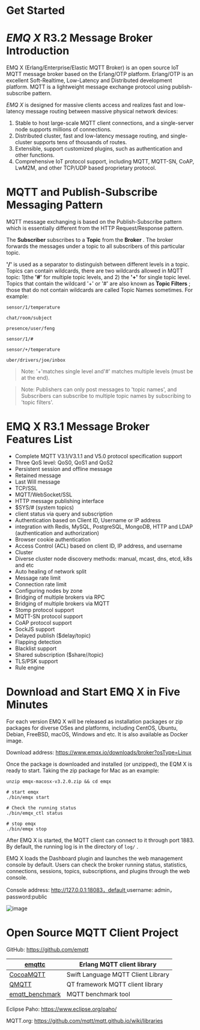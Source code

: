 #  Get Started 

#  *EMQ X* R3.2 Message Broker Introduction 

EMQ X (Erlang/Enterprise/Elastic MQTT Broker) is an open source IoT MQTT message broker based on the Erlang/OTP platform. Erlang/OTP is an excellent Soft-Realtime, Low-Latency and Distributed development platform. MQTT is a lightweight message exchange protocol using publish-subscribe pattern. 

*EMQ X* is designed for massive clients access and realizes fast and low-latency message routing between massive physical network devices: 

  1. Stable to host large-scale MQTT client connections, and a single-server node supports millions of connections. 
  2. Distributed cluster, fast and low-latency message routing, and single-cluster supports tens of thousands of routes. 
  3. Extensible, support customized plugins, such as authentication and other functions. 
  4. Comprehensive IoT protocol support, including MQTT, MQTT-SN, CoAP, LwM2M, and other TCP/UDP based proprietary protocol. 



#  MQTT and Publish-Subscribe Messaging Pattern 

MQTT message exchanging is based on the Publish-Subscribe pattern which is essentially different from the HTTP Request/Response pattern. 

The **Subscriber** subscribes to a **Topic** from the **Broker** . The broker forwards the messages under a topic to all subscribers of this particular topic. 

**'/'** is used as a separator to distinguish between different levels in a topic. Topics can contain wildcards, there are two wildcards allowed in MQTT topic: 1)the **'#'** for multiple topic levels, and 2) the **'+'** for single topic level. Topics that contain the wildcard '+' or '#' are also known as **Topic Filters** ; those that do not contain wildcards are called Topic Names sometimes. For example: 
    
    
    sensor/1/temperature
    
    chat/room/subject
    
    presence/user/feng
    
    sensor/1/#
    
    sensor/+/temperature
    
    uber/drivers/joe/inbox

> Note: '+'matches single level and'#' matches multiple levels (must be at the end). 

> Note: Publishers can only post messages to 'topic names', and Subscribers can subscribe to multiple topic names by subscribing to 'topic filters'. 

#  EMQ X R3.1 Message Broker Features List 

  * Complete MQTT V3.1/V3.1.1 and V5.0 protocol specification support 
  * Three QoS level: QoS0, QoS1 and QoS2 
  * Persistent session and offline message 
  * Retained message 
  * Last Will message 
  * TCP/SSL 
  * MQTT/WebSocket/SSL 
  * HTTP message publishing interface 
  * $SYS/# (system topics) 
  * client status via query and subscription 
  * Authentication based on Client ID, Username or IP address 
  * integration with Redis, MySQL, PostgreSQL, MongoDB, HTTP and LDAP (authentication and authorization) 
  * Browser cookie authentication 
  * Access Control (ACL) based on client ID, IP address, and username 
  * Cluster 
  * Diverse cluster node discovery methods: manual, mcast, dns, etcd, k8s and etc 
  * Auto healing of network split 
  * Message rate limit 
  * Connection rate limit 
  * Configuring nodes by zone 
  * Bridging of multiple brokers via RPC 
  * Bridging of multiple brokers via MQTT 
  * Stomp protocol support 
  * MQTT-SN protocol support 
  * CoAP protocol support 
  * SockJS support 
  * Delayed publish ($delay/topic) 
  * Flapping detection 
  * Blacklist support 
  * Shared subscription ($share/<group>/topic) 
  * TLS/PSK support 
  * Rule engine 



#  Download and Start EMQ X in Five Minutes 

For each version EMQ X will be released as installation packages or zip packages for diverse OSes and platforms, including CentOS, Ubuntu, Debian, FreeBSD, macOS, Windows and etc. It is also available as Docker image. 

Download address: [ https://www.emqx.io/downloads/broker?osType=Linux ](https://www.emqx.io/downloads/broker?osType=Linux)

Once the package is downloaded and installed (or unzipped), the EQM X is ready to start. Taking the zip package for Mac as an example: 
    
    
    unzip emqx-macosx-v3.2.0.zip && cd emqx
    
    # start emqx
    ./bin/emqx start
    
    # Check the running status
    ./bin/emqx_ctl status
    
    # stop emqx
    ./bin/emqx stop

After EMQ X is started, the MQTT client can connect to it through port 1883. By default, the running log is in the directory of ` log/ ` . 

EMQ X loads the Dashboard plugin and launches the web management console by default. Users can check the broker running status, statistics, connections, sessions, topics, subscriptions, and plugins through the web console. 

Console address: [ http://127.0.0.1:18083，default ](http://127.0.0.1:18083，default) username: admin，password:public 

![image](./_static/images/dashboard.png)

#  Open Source MQTT Client Project 

GitHub: [ https://github.com/emqtt ](https://github.com/emqtt)

[ emqttc ](https://github.com/emqtt/emqttc)                   |  Erlang MQTT client library         
--------------------------------------------------------------|-------------------------------------
[ CocoaMQTT ](https://github.com/emqtt/CocoaMQTT)             |  Swift Language MQTT Client Library 
[ QMQTT ](https://github.com/emqtt/qmqtt)                     |  QT framework MQTT client library   
[ emqtt_benchmark ](https://github.com/emqtt/emqtt_benchmark) |  MQTT benchmark tool                



Eclipse Paho: [ https://www.eclipse.org/paho/ ](https://www.eclipse.org/paho/)

MQTT.org: [ https://github.com/mqtt/mqtt.github.io/wiki/libraries ](https://github.com/mqtt/mqtt.github.io/wiki/libraries)
